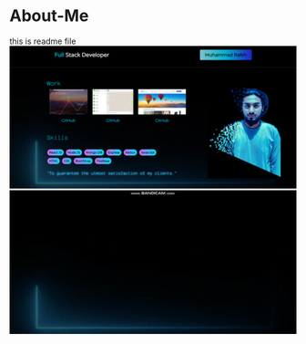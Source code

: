 # About-Me
this is readme file
![ScreenShot](screenShot.png)
![ScreenShotGif](protfolioWebsiteVid.gif)
